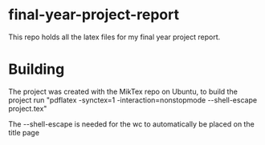 # final-year-project-report
This repo holds all the latex files for my final year project report.

# Building
The project was created with the MikTex repo on Ubuntu, to build the project run
"pdflatex -synctex=1 -interaction=nonstopmode --shell-escape project.tex"

The --shell-escape is needed for the wc to automatically be placed on the title page

